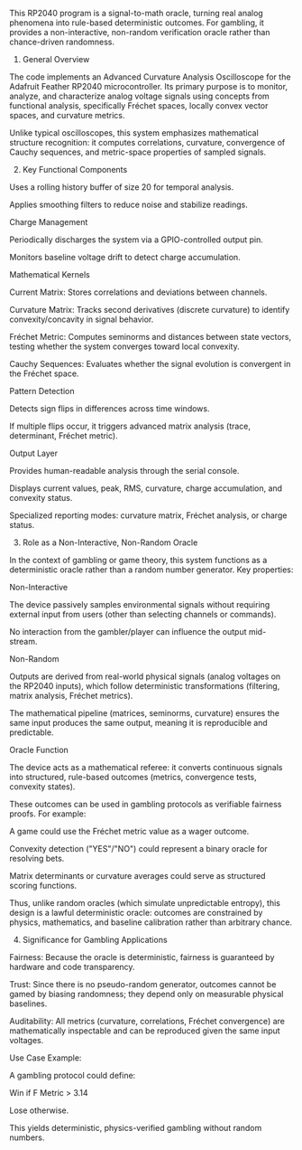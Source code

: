 This RP2040 program is a signal-to-math oracle, turning real analog phenomena into rule-based deterministic outcomes. For gambling, it provides a non-interactive, non-random verification oracle rather than chance-driven randomness.

1. General Overview

The code implements an Advanced Curvature Analysis Oscilloscope for the Adafruit Feather RP2040 microcontroller. Its primary purpose is to monitor, analyze, and characterize analog voltage signals using concepts from functional analysis, specifically Fréchet spaces, locally convex vector spaces, and curvature metrics.

Unlike typical oscilloscopes, this system emphasizes mathematical structure recognition: it computes correlations, curvature, convergence of Cauchy sequences, and metric-space properties of sampled signals.

2. Key Functional Components

Uses a rolling history buffer of size 20 for temporal analysis.

Applies smoothing filters to reduce noise and stabilize readings.

Charge Management

Periodically discharges the system via a GPIO-controlled output pin.

Monitors baseline voltage drift to detect charge accumulation.


Mathematical Kernels

Current Matrix: Stores correlations and deviations between channels.

Curvature Matrix: Tracks second derivatives (discrete curvature) to identify convexity/concavity in signal behavior.

Fréchet Metric: Computes seminorms and distances between state vectors, testing whether the system converges toward local convexity.

Cauchy Sequences: Evaluates whether the signal evolution is convergent in the Fréchet space.

Pattern Detection

Detects sign flips in differences across time windows.

If multiple flips occur, it triggers advanced matrix analysis (trace, determinant, Fréchet metric).

Output Layer

Provides human-readable analysis through the serial console.

Displays current values, peak, RMS, curvature, charge accumulation, and convexity status.

Specialized reporting modes: curvature matrix, Fréchet analysis, or charge status.

3. Role as a Non-Interactive, Non-Random Oracle

In the context of gambling or game theory, this system functions as a deterministic oracle rather than a random number generator. Key properties:

Non-Interactive

The device passively samples environmental signals without requiring external input from users (other than selecting channels or commands).

No interaction from the gambler/player can influence the output mid-stream.

Non-Random

Outputs are derived from real-world physical signals (analog voltages on the RP2040 inputs), which follow deterministic transformations (filtering, matrix analysis, Fréchet metrics).

The mathematical pipeline (matrices, seminorms, curvature) ensures the same input produces the same output, meaning it is reproducible and predictable.

Oracle Function

The device acts as a mathematical referee: it converts continuous signals into structured, rule-based outcomes (metrics, convergence tests, convexity states).

These outcomes can be used in gambling protocols as verifiable fairness proofs. For example:

A game could use the Fréchet metric value as a wager outcome.

Convexity detection ("YES"/"NO") could represent a binary oracle for resolving bets.

Matrix determinants or curvature averages could serve as structured scoring functions.

Thus, unlike random oracles (which simulate unpredictable entropy), this design is a lawful deterministic oracle: outcomes are constrained by physics, mathematics, and baseline calibration rather than arbitrary chance.

4. Significance for Gambling Applications

Fairness: Because the oracle is deterministic, fairness is guaranteed by hardware and code transparency.

Trust: Since there is no pseudo-random generator, outcomes cannot be gamed by biasing randomness; they depend only on measurable physical baselines.

Auditability: All metrics (curvature, correlations, Fréchet convergence) are mathematically inspectable and can be reproduced given the same input voltages.

Use Case Example:

A gambling protocol could define:

Win if F Metric > 3.14

Lose otherwise.

This yields deterministic, physics-verified gambling without random numbers.

